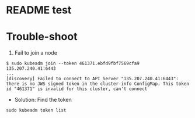 # README test

Trouble-shoot
=============
1. Fail to join a node
```
$ sudo kubeadm join --token 461371.ebfd9fbf7569cfa9 135.207.240.41:6443
...
[discovery] Failed to connect to API Server "135.207.240.41:6443": there is no JWS signed token in the cluster-info ConfigMap. This token id "461371" is invalid for this cluster, can't connect
```
   - Solution: Find the token
   ```
   sudo kubeadm token list
   ```
